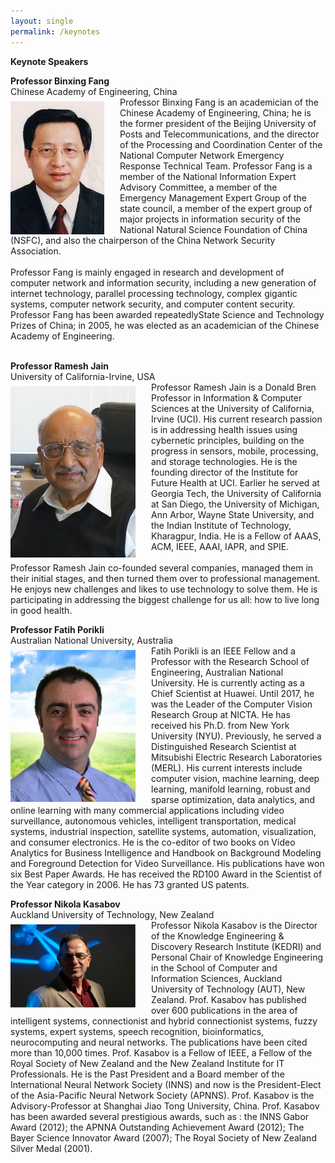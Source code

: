 ```yaml
---
layout: single
permalink: /keynotes
---
```

**Keynote Speakers**

**Professor Binxing Fang**<br/>
Chinese Academy of Engineering, China<br/>
<img src="/assets/images/binxing_fang.jpg" style="float:left;padding-right:25px;padding-top:7px;max-width:200px" alt="Professor Binxing Fang"/> Professor Binxing Fang is an academician of the Chinese Academy of Engineering, China; he is the former president of the Beijing University of Posts and Telecommunications, and the director of the Processing and Coordination Center of the National Computer Network Emergency Response Technical Team. Professor Fang is a member of the National Information Expert Advisory Committee, a member of the Emergency Management Expert Group of the state council, a member of the expert group of major projects in information security of the National Natural Science Foundation of China (NSFC), and also the chairperson of the China Network Security Association.<br/><br/>
Professor Fang is mainly engaged in research and development of computer network and information security, including a new generation of internet technology, parallel processing technology, complex gigantic systems, computer network security, and computer content security. Professor Fang has been awarded repeatedlyState Science and Technology Prizes of China; in 2005, he was elected as an academician of the Chinese Academy of Engineering.<br/><br/>

**Professor Ramesh Jain**<br/>
University of California-Irvine, USA<br/>
<img src="/assets/images/ramesh_jain.jpg" style="float:left;padding-right:25px;padding-top:7px;max-width:200px" alt="Professor Ramesh Jain"/> Professor Ramesh Jain is a Donald Bren Professor in Information & Computer Sciences at the University of California, Irvine (UCI). His current research passion is in addressing health issues using cybernetic principles, building on the progress in sensors, mobile, processing, and storage technologies.  He is the founding director of the Institute for Future Health at UCI. Earlier he served at Georgia Tech, the University of California at San Diego, the University of Michigan, Ann Arbor, Wayne State University, and the Indian Institute of Technology, Kharagpur, India.  He is a Fellow of AAAS, ACM, IEEE, AAAI, IAPR, and SPIE.<br/><br/>
Professor Ramesh Jain co-founded several companies, managed them in their initial stages, and then turned them over to professional management.  He enjoys new challenges and likes to use technology to solve them.  He is participating in addressing the biggest challenge for us all: how to live long in good health.

**Professor Fatih Porikli**<br/>
Australian National University, Australia<br/>
<img src="/assets/images/fatih-porikli.png" style="float:left;padding-right:25px;padding-top:7px;max-width:200px" alt="Professor Fatih Porikli"/> Fatih Porikli is an IEEE Fellow and a Professor with the Research School of Engineering, Australian National University. He is currently acting as a Chief Scientist at Huawei. Until 2017, he was the Leader of the Computer Vision Research Group at NICTA. He has received his Ph.D. from New York University (NYU). Previously, he served a Distinguished Research Scientist at Mitsubishi Electric Research Laboratories (MERL). His current interests include computer vision, machine learning, deep learning, manifold learning, robust and sparse optimization, data analytics, and online learning with many commercial applications including video surveillance, autonomous vehicles, intelligent transportation, medical systems, industrial inspection, satellite systems, automation, visualization, and consumer electronics. He is the co-editor of two books on Video Analytics for Business Intelligence and Handbook on Background Modeling and Foreground Detection for Video Surveillance. His publications have won six Best Paper Awards. He has received the RD100 Award in the Scientist of the Year category in 2006. He has 73 granted US patents.

**Professor Nikola Kasabov**<br/>
Auckland University of Technology, New Zealand<br/>
<img src="/assets/images/nikola_kasabov.jpg" style="float:left;padding-right:25px;padding-top:7px;max-width:200px" alt="Professor Nikola Kasabov"/>
Professor Nikola Kasabov is the Director of the Knowledge Engineering & Discovery Research Institute (KEDRI) and Personal Chair of Knowledge Engineering in the School of Computer and Information Sciences, Auckland University of Technology (AUT), New Zealand. Prof. Kasabov has published over 600 publications in the area of intelligent systems, connectionist and hybrid connectionist systems, fuzzy systems, expert systems, speech recognition, bioinformatics, neurocomputing and neural networks. The publications have been cited more than 10,000 times.
Prof. Kasabov is a Fellow of IEEE, a Fellow of the Royal Society of New Zealand and the New Zealand Institute for IT Professionals. He is the Past President and a Board member of the International Neural Network Society (INNS) and now is the President-Elect of the Asia-Pacific Neural Network Society (APNNS). Prof. Kasabov is the Advisory-Professor at Shanghai Jiao Tong University, China. Prof. Kasabov has been awarded several prestigious awards, such as : the INNS Gabor Award (2012); the APNNA Outstanding Achievement Award (2012); The Bayer Science Innovator Award (2007); The Royal Society of New Zealand Silver Medal (2001).
